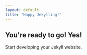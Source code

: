```yaml
---
layout: default
title: "Happy Jekylling!"
---
```




## You're ready to go! Yes!

Start developing your Jekyll website.
